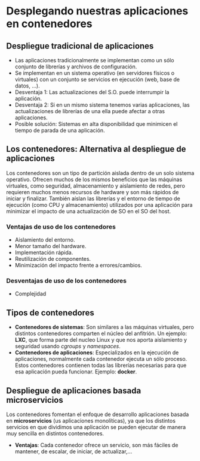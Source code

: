 # Desplegando nuestras aplicaciones en contenedores

## Despliegue tradicional de aplicaciones

* Las aplicaciones tradicionalmente se implementan como un sólo conjunto de librerías y archivos de configuración.
* Se implementan en un sistema operativo (en servidores físicos o virtuales) con un conjunto se servicios en ejecución (web, base de datos, ...).
* Desventaja 1: Las actualizaciones del S.O. puede interrumpir la aplicación.
* Desventaja 2: Si en un mismo sistema tenemos varias aplicaciones, las actualizaciones de librerías de una ella puede afectar a otras aplicaciones.
* Posible solución: Sistemas en alta disponibilidad que minimicen el tiempo de parada de una aplicación.

## Los contenedores: Alternativa al despliegue de aplicaciones

Los contenedores son un tipo de partición aislada dentro de un solo sistema operativo. Ofrecen muchos de los mismos beneficios que las máquinas virtuales, como seguridad, almacenamiento y aislamiento de redes, pero requieren muchos menos recursos de hardware y son más rápidos de iniciar y finalizar. También aíslan las librerías y el entorno de tiempo de ejecución (como CPU y almacenamiento) utilizados por una aplicación para minimizar el impacto de una actualización de SO en el SO del host.

### Ventajas de uso de los contenedores

* Aislamiento del entorno.
* Menor tamaño del hardware.
* Implementación rápida.
* Reutilización de componentes.
* Minimización del impacto frente a errores/cambios.

### Desventajas de uso de los contenedores

* Complejidad

## Tipos de contenedores

* **Contenedores de sistemas**: Son similares a las máquinas virtuales, pero distintos contenedores comparten el núcleo del anfitrión. Un ejemplo: **LXC**, que forma parte del nucleo Linux y que nos aporta aislamiento y seguridad usando *cgroups* y *namespaces*.
* **Contenedores de aplicaciones**: Especializados en la ejecución de aplicaciones, normalmente cada contenedor ejecuta un sólo proceso. Estos contenedores contienen todas las librerías necesarias para que esa aplicación pueda funcionar. Ejemplo: **docker**.

## Despliegue de aplicaciones basada microservicios

Los contenedores fomentan el enfoque de desarrollo aplicaciones basada en **microservicios** (us aplicaciones monolíticas), ya que los distintos servicios en que dividimos una aplicación se pueden ejecutar de manera muy sencilla en distintos contenedores.

* **Ventajas**: Cada contenedor ofrece un servicio, son más fáciles de mantener, de escalar, de iniciar, de actualizar,...


